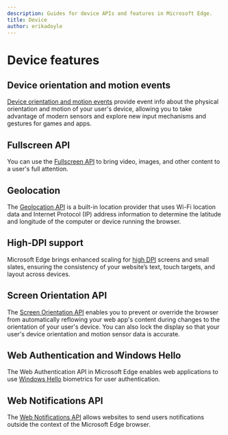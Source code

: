 ```yaml
---
description: Guides for device APIs and features in Microsoft Edge.
title: Device
author: erikadoyle
---
```


# Device features

## Device orientation and motion events
[Device orientation and motion events](./device-orientation-and-motion-events) provide event info about the physical orientation and motion of your user's device, allowing you to take advantage of modern sensors and explore new input mechanisms and gestures for games and apps.

## Fullscreen API
You can use the [Fullscreen API](./fullscreen-API) to bring video, images, and other content to a user's full attention.

## Geolocation
The [Geolocation API](./Geolocation) is a built-in location provider that uses Wi-Fi location data and Internet Protocol (IP) address information to determine the latitude and longitude of the computer or device running the browser.

## High-DPI support
Microsoft Edge brings enhanced scaling for [high DPI](./high-DPI-support) screens and small slates, ensuring the consistency of your website’s text, touch targets, and layout across devices.

## Screen Orientation API
The [Screen Orientation API](./screen-Orientation-API) enables you to prevent or override the browser from automatically reflowing your web app's content during changes to the orientation of your user's device. You can also lock the display so that your user's device orientation and motion sensor data is accurate.

## Web Authentication and Windows Hello
The Web Authentication API in Microsoft Edge enables web applications to use [Windows Hello](http://go.microsoft.com/fwlink/p/?LinkID=624961) biometrics for user authentication.

## Web Notifications API
The [Web Notifications API](./web-Notifications-API) allows websites to send users notifications outside the context of the Microsoft Edge browser.
